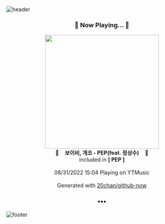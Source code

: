 ![header](https://capsule-render.vercel.app/api?type=wave&height=170&section=header&text=Hi.%20I'm%20SHIFT&fontColor=090707&fontAlignX=45&fontAlignY=65&fontSize=100)

<h3 align="center">🎵 Now Playing... 🎵</h3>
<p align="center">
  <a href="https://music.youtube.com/watch?v=nrYlp9REsYA">
    <img width="300" src="https://lh3.googleusercontent.com/LQUpcytOawqqw-CJWPJonwdVEGrJXIJawKO--B1-xgNB13aqY1lM0cFTontWre2nvx6MyOpCvbzqhUsY">
  </a>
  <br>
  🎵&nbsp&nbsp&nbsp <b>보이비, 개코 - PEP(feat. 정상수)</b> &nbsp&nbsp&nbsp🎵
  <br>
  included in <b>[ PEP ]</b>
  
  <br />
  <br />
  08/31/2022 15:04 Playing on YTMusic
  <br />
  <br />
  Generated with <a href="https://github.com/20chan/github-now">20chan/github-now</a>
</p>

<h3 align="center">•••</h3>

![footer](https://capsule-render.vercel.app/api?type=wave&height=150&section=footer)
